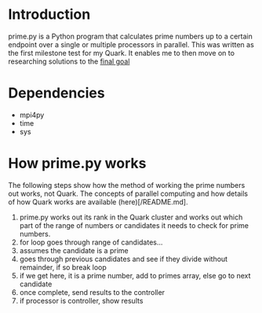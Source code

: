 # Introduction 
prime.py is a Python program that calculates prime numbers up to a certain endpoint over a single or multiple processors in parallel. 
This was written as the first milestone test for my Quark. It enables me to then move on to researching solutions to the [final goal](/README.md)

# Dependencies
- mpi4py
- time
- sys

# How prime.py works
The following steps show how the method of working the prime numbers out works, not Quark. The concepts of parallel computing and how details of how Quark works are available (here)[/README.md]. 

1.	prime.py works out its rank in the Quark cluster and works out which part of the range of numbers or candidates it needs to check for prime numbers.
2.	for loop goes through range of candidates...
3.	assumes the candidate is a prime
4.	goes through previous candidates and see if they divide without remainder, if so break loop
5.  if we get here, it is a prime number, add to primes array, else go to next candidate
6.	once complete, send results to the controller
7.	if processor is controller, show results